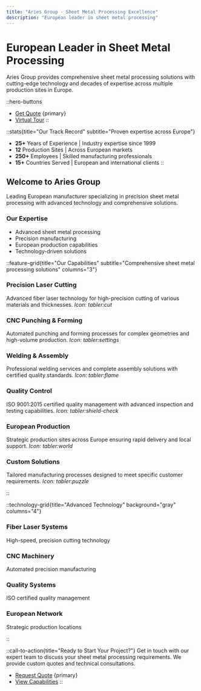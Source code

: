```yaml
---
title: "Aries Group - Sheet Metal Processing Excellence"
description: "European leader in sheet metal processing"
---
```


# European Leader in Sheet Metal Processing

Aries Group provides comprehensive sheet metal processing solutions with cutting-edge technology and decades of expertise across multiple production sites in Europe.

::hero-buttons
- [Get Quote](/contact) {primary}
- [Virtual Tour](/production-sites)
::

::stats{title="Our Track Record" subtitle="Proven expertise across Europe"}
- **25+** Years of Experience | Industry expertise since 1999
- **12** Production Sites | Across European markets  
- **250+** Employees | Skilled manufacturing professionals
- **15+** Countries Served | European and international clients
::

## Welcome to Aries Group

Leading European manufacturer specializing in precision sheet metal processing with advanced technology and comprehensive solutions.

### Our Expertise
- Advanced sheet metal processing
- Precision manufacturing
- European production capabilities
- Technology-driven solutions

::feature-grid{title="Our Capabilities" subtitle="Comprehensive sheet metal processing solutions" columns="3"}

### Precision Laser Cutting
Advanced fiber laser technology for high-precision cutting of various materials and thicknesses.
*Icon: tabler:cut*

### CNC Punching & Forming
Automated punching and forming processes for complex geometries and high-volume production.
*Icon: tabler:settings*

### Welding & Assembly
Professional welding services and complete assembly solutions with certified quality standards.
*Icon: tabler:flame*

### Quality Control
ISO 9001:2015 certified quality management with advanced inspection and testing capabilities.
*Icon: tabler:shield-check*

### European Production
Strategic production sites across Europe ensuring rapid delivery and local support.
*Icon: tabler:world*

### Custom Solutions
Tailored manufacturing processes designed to meet specific customer requirements.
*Icon: tabler:puzzle*

::

::technology-grid{title="Advanced Technology" background="gray" columns="4"}

### Fiber Laser Systems
High-speed, precision cutting technology

### CNC Machinery
Automated precision manufacturing

### Quality Systems
ISO certified quality management

### European Network
Strategic production locations

::

::call-to-action{title="Ready to Start Your Project?"}
Get in touch with our expert team to discuss your sheet metal processing requirements. We provide custom quotes and technical consultations.

- [Request Quote](/contact) {primary}
- [View Capabilities](/technology)
::